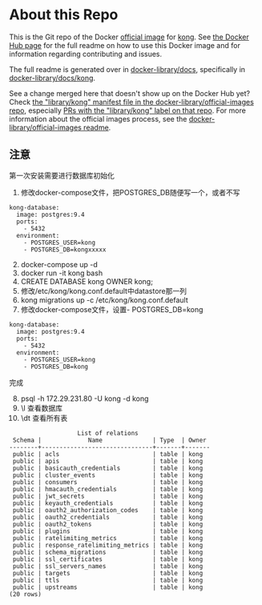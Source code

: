 # About this Repo

This is the Git repo of the Docker [official image](https://docs.docker.com/docker-hub/official_repos/) for [kong](https://registry.hub.docker.com/_/kong/). See [the Docker Hub page](https://registry.hub.docker.com/_/kong/) for the full readme on how to use this Docker image and for information regarding contributing and issues.

The full readme is generated over in [docker-library/docs](https://github.com/docker-library/docs), specifically in [docker-library/docs/kong](https://github.com/docker-library/docs/tree/master/kong).

See a change merged here that doesn't show up on the Docker Hub yet? Check [the "library/kong" manifest file in the docker-library/official-images repo](https://github.com/docker-library/official-images/blob/master/library/kong), especially [PRs with the "library/kong" label on that repo](https://github.com/docker-library/official-images/labels/library%2Fkong). For more information about the official images process, see the [docker-library/official-images readme](https://github.com/docker-library/official-images/blob/master/README.md).

<!-- THIS FILE IS GENERATED BY https://github.com/docker-library/docs/blob/master/generate-repo-stub-readme.sh -->


## 注意

第一次安装需要进行数据库初始化

1. 修改docker-compose文件，把POSTGRES_DB随便写一个，或者不写
```
kong-database:
  image: postgres:9.4
  ports:
    - 5432
  environment:
    - POSTGRES_USER=kong
    - POSTGRES_DB=kongxxxxx
```    
2. docker-compose up -d
3. docker run -it kong bash
4. CREATE DATABASE kong OWNER kong;
5. 修改/etc/kong/kong.conf.default中datastore那一列 
6. kong migrations up -c /etc/kong/kong.conf.default
7. 修改docker-compose文件，设置- POSTGRES_DB=kong
```
kong-database:
  image: postgres:9.4
  ports:
    - 5432
  environment:
    - POSTGRES_USER=kong
    - POSTGRES_DB=kong
``` 
完成

8. psql -h 172.29.231.80 -U kong -d kong
9. \l 查看数据库
10. \dt 查看所有表

```
                   List of relations
 Schema |             Name              | Type  | Owner 
--------+-------------------------------+-------+-------
 public | acls                          | table | kong
 public | apis                          | table | kong
 public | basicauth_credentials         | table | kong
 public | cluster_events                | table | kong
 public | consumers                     | table | kong
 public | hmacauth_credentials          | table | kong
 public | jwt_secrets                   | table | kong
 public | keyauth_credentials           | table | kong
 public | oauth2_authorization_codes    | table | kong
 public | oauth2_credentials            | table | kong
 public | oauth2_tokens                 | table | kong
 public | plugins                       | table | kong
 public | ratelimiting_metrics          | table | kong
 public | response_ratelimiting_metrics | table | kong
 public | schema_migrations             | table | kong
 public | ssl_certificates              | table | kong
 public | ssl_servers_names             | table | kong
 public | targets                       | table | kong
 public | ttls                          | table | kong
 public | upstreams                     | table | kong
(20 rows)

```